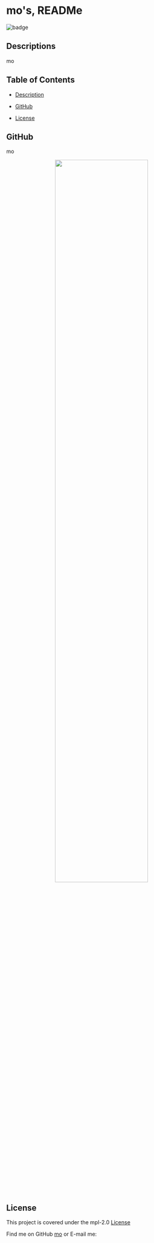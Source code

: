 # mo's, READMe
  
  ![badge](https://img.shields.io/badge/license-mpl-2.0.svg)
  
  ## Descriptions
  mo
  
  ## Table of Contents
  - [Description](#description)
  - [GitHub](#github)
  
  
  
  
  - [License](#license)
  
  ## GitHub
  mo
  
  

  <p align="center"><img src='' width="70%"></p>


  
  
  
  
  
  
  ## License 
  This project is covered under the mpl-2.0 [License](https://choosealicense.com/licenses/mpl-2.0)
  
  
  Find me on GitHub [mo](https://github.com/mo)  or E-mail me: 
  
  